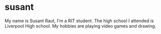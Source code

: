 # susant
My name is Susant Raut, I'm a RIT student. The high school I attended is Liverpool High school. My hobbies are playing video games and drawing.
